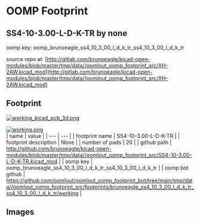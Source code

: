 # OOMP Footprint  
## SS4-10-3.00-L-D-K-TR  by none  
  
oomp key: oomp_brunoeagle_ss4_10_3_00_l_d_k_tr_ss4_10_3_00_l_d_k_tr  
  
source repo at: [http://gitlab.com/brunoeagle/kicad-open-modules/blob/master/tmp/data//oomlout_oomp_footprint_src/XH-2AW.kicad_mod](http://gitlab.com/brunoeagle/kicad-open-modules/blob/master/tmp/data//oomlout_oomp_footprint_src/XH-2AW.kicad_mod)  
## Footprint  
  
[![working_kicad_pcb_3d.png](working_kicad_pcb_3d_600.png)](working_kicad_pcb_3d.png)  
  
[![working.png](working_600.png)](working.png)  
| name | value | 
| --- | --- | 
| footprint name | SS4-10-3.00-L-D-K-TR | 
| footprint description | None | 
| number of pads | 20 | 
| github path | http://github.com/brunoeagle/kicad-open-modules/blob/master/tmp/data//oomlout_oomp_footprint_src/SS4-10-3.00-L-D-K-TR.kicad_mod | 
| oomp key | oomp_brunoeagle_ss4_10_3_00_l_d_k_tr_ss4_10_3_00_l_d_k_tr | 
| oomp bot github | https://github.com/oomlout/oomlout_oomp_footprint_bot/tree/main/tmp/data//oomlout_oomp_footprint_src/footprints/brunoeagle_ss4_10_3_00_l_d_k_tr_ss4_10_3_00_l_d_k_tr/working | 
## Images  
